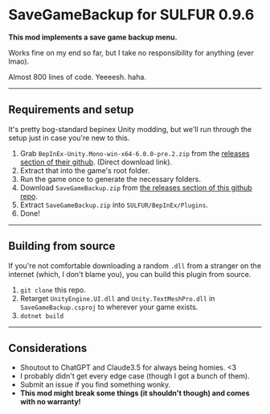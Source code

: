 # SaveGameBackup for SULFUR 0.9.6

**This mod implements a save game backup menu.**

Works fine on my end so far, but I take no responsibility for anything (ever lmao).

Almost 800 lines of code. Yeeeesh. haha.

---

## Requirements and setup

It's pretty bog-standard bepinex Unity modding, but we'll run through the setup just in case you're new to this.

1. Grab `BepInEx-Unity.Mono-win-x64-6.0.0-pre.2.zip` from the [releases section of their github](https://github.com/BepInEx/BepInEx/releases/download/v6.0.0-pre.2/BepInEx-Unity.Mono-win-x64-6.0.0-pre.2.zip). (Direct download link).
2. Extract that into the game's root folder.
3. Run the game once to generate the necessary folders.
4. Download `SaveGameBackup.zip` from [the releases section of this github repo](https://github.com/remghoost/SaveGameBackup/releases/).
5. Extract `SaveGameBackup.zip` into `SULFUR/BepInEx/Plugins`.
6. Done!

---
## Building from source

If you're not comfortable downloading a random `.dll` from a stranger on the internet (which, I don't blame you), you can build this plugin from source.

1. `git clone` this repo.
2. Retarget `UnityEngine.UI.dll` and `Unity.TextMeshPro.dll` in `SaveGameBackup.csproj` to wherever your game exists.
3. `dotnet build`

---
## Considerations
- Shoutout to ChatGPT and Claude3.5 for always being homies. <3
- I probably didn't get every edge case (though I got a bunch of them). 
- Submit an issue if you find something wonky.
- **This mod might break some things (it shouldn't though) and comes with no warranty!**